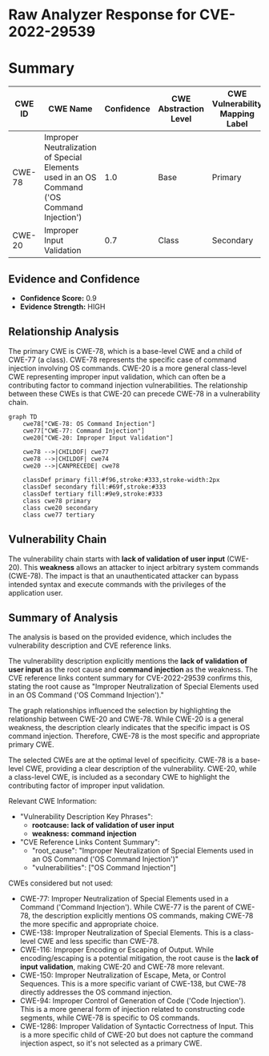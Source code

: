 # Raw Analyzer Response for CVE-2022-29539

# Summary
| CWE ID | CWE Name | Confidence | CWE Abstraction Level | CWE Vulnerability Mapping Label | CWE-Vulnerability Mapping Notes |
|---|---|---|---|---|---|
| CWE-78 | Improper Neutralization of Special Elements used in an OS Command ('OS Command Injection') | 1.0 | Base | Primary | Allowed |
| CWE-20 | Improper Input Validation | 0.7 | Class | Secondary | Discouraged |

## Evidence and Confidence

*   **Confidence Score:** 0.9
*   **Evidence Strength:** HIGH

## Relationship Analysis
The primary CWE is CWE-78, which is a base-level CWE and a child of CWE-77 (a class). CWE-78 represents the specific case of command injection involving OS commands. CWE-20 is a more general class-level CWE representing improper input validation, which can often be a contributing factor to command injection vulnerabilities. The relationship between these CWEs is that CWE-20 can precede CWE-78 in a vulnerability chain.

```mermaid
graph TD
    cwe78["CWE-78: OS Command Injection"]
    cwe77["CWE-77: Command Injection"]
    cwe20["CWE-20: Improper Input Validation"]
    
    cwe78 -->|CHILDOF| cwe77
    cwe78 -->|CHILDOF| cwe74
    cwe20 -->|CANPRECEDE| cwe78
    
    classDef primary fill:#f96,stroke:#333,stroke-width:2px
    classDef secondary fill:#69f,stroke:#333
    classDef tertiary fill:#9e9,stroke:#333
    class cwe78 primary
    class cwe20 secondary
    class cwe77 tertiary
```

## Vulnerability Chain
The vulnerability chain starts with **lack of validation of user input** (CWE-20). This **weakness** allows an attacker to inject arbitrary system commands (CWE-78). The impact is that an unauthenticated attacker can bypass intended syntax and execute commands with the privileges of the application user.

## Summary of Analysis
The analysis is based on the provided evidence, which includes the vulnerability description and CVE reference links.

The vulnerability description explicitly mentions the **lack of validation of user input** as the root cause and **command injection** as the weakness. The CVE reference links content summary for CVE-2022-29539 confirms this, stating the root cause as "Improper Neutralization of Special Elements used in an OS Command ('OS Command Injection')."

The graph relationships influenced the selection by highlighting the relationship between CWE-20 and CWE-78. While CWE-20 is a general weakness, the description clearly indicates that the specific impact is OS command injection. Therefore, CWE-78 is the most specific and appropriate primary CWE.

The selected CWEs are at the optimal level of specificity. CWE-78 is a base-level CWE, providing a clear description of the vulnerability. CWE-20, while a class-level CWE, is included as a secondary CWE to highlight the contributing factor of improper input validation.

Relevant CWE Information:
*   "Vulnerability Description Key Phrases":
    *   **rootcause:** **lack of validation of user input**
    *   **weakness:** **command injection**
*   "CVE Reference Links Content Summary":
    *   "root_cause": "Improper Neutralization of Special Elements used in an OS Command ('OS Command Injection')"
    *   "vulnerabilities": ["OS Command Injection"]

CWEs considered but not used:

*   CWE-77: Improper Neutralization of Special Elements used in a Command ('Command Injection'). While CWE-77 is the parent of CWE-78, the description explicitly mentions OS commands, making CWE-78 the more specific and appropriate choice.
*   CWE-138: Improper Neutralization of Special Elements. This is a class-level CWE and less specific than CWE-78.
*   CWE-116: Improper Encoding or Escaping of Output. While encoding/escaping is a potential mitigation, the root cause is the **lack of input validation**, making CWE-20 and CWE-78 more relevant.
*   CWE-150: Improper Neutralization of Escape, Meta, or Control Sequences. This is a more specific variant of CWE-138, but CWE-78 directly addresses the OS command injection.
*   CWE-94: Improper Control of Generation of Code ('Code Injection'). This is a more general form of injection related to constructing code segments, while CWE-78 is specific to OS commands.
*   CWE-1286: Improper Validation of Syntactic Correctness of Input. This is a more specific child of CWE-20 but does not capture the command injection aspect, so it's not selected as a primary CWE.